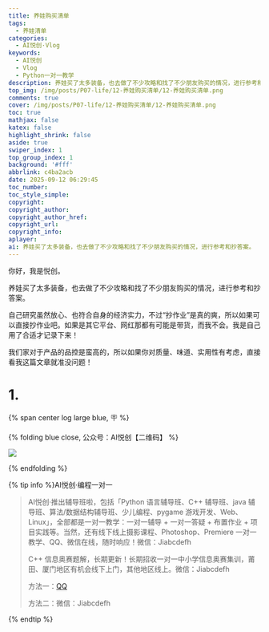 ```yaml
---
title: 养娃购买清单
tags:
  - 养娃清单
categories:
  - AI悦创·Vlog
keywords:
  - AI悦创
  - Vlog
  - Python一对一教学
description: 养娃买了太多装备，也去做了不少攻略和找了不少朋友购买的情况，进行参考和抄答案。
top_img: /img/posts/P07-life/12-养娃购买清单/12-养娃购买清单.png
comments: true
cover: /img/posts/P07-life/12-养娃购买清单/12-养娃购买清单.png
toc: true
mathjax: false
katex: false
highlight_shrink: false
aside: true
swiper_index: 1
top_group_index: 1
background: '#fff'
abbrlink: c4ba2acb
date: 2025-09-12 06:29:45
toc_number:
toc_style_simple:
copyright:
copyright_author:
copyright_author_href:
copyright_url:
copyright_info:
aplayer:
ai: 养娃买了太多装备，也去做了不少攻略和找了不少朋友购买的情况，进行参考和抄答案。
---
```


你好，我是悦创。

养娃买了太多装备，也去做了不少攻略和找了不少朋友购买的情况，进行参考和抄答案。

自己研究虽然放心、也符合自身的经济实力，不过“抄作业”是真的爽，所以如果可以直接抄作业吧。如果是其它平台、网红那都有可能是带货，而我不会。我是自己用了合适才记录下来！

我们家对于产品的品控是蛮高的，所以如果你对质量、味道、实用性有考虑，直接看我这篇文章就准没问题！

# 1. 






{% span center log large blue, 🪧 %}

{% folding blue close, 公众号：AI悦创【二维码】 %}

![](https://bornforthis.cn/gzh.jpg)

{% endfolding %}

{% tip info %}AI悦创·编程一对一

> AI悦创·推出辅导班啦，包括「Python 语言辅导班、C++ 辅导班、java 辅导班、算法/数据结构辅导班、少儿编程、pygame 游戏开发、Web、Linux」，全部都是一对一教学：一对一辅导 + 一对一答疑 + 布置作业 + 项目实践等。当然，还有线下线上摄影课程、Photoshop、Premiere 一对一教学、QQ、微信在线，随时响应！微信：Jiabcdefh
>
> C++ 信息奥赛题解，长期更新！长期招收一对一中小学信息奥赛集训，莆田、厦门地区有机会线下上门，其他地区线上。微信：Jiabcdefh
>
> 方法一：[QQ](http://wpa.qq.com/msgrd?v=3&uin=1432803776&site=qq&menu=yes)
>
> 方法二：微信：Jiabcdefh

{% endtip %}

